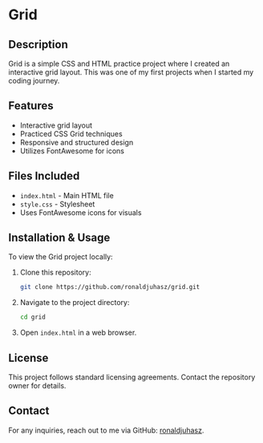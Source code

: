 # Grid

## Description
Grid is a simple CSS and HTML practice project where I created an interactive grid layout. This was one of my first projects when I started my coding journey.

## Features
- Interactive grid layout
- Practiced CSS Grid techniques
- Responsive and structured design
- Utilizes FontAwesome for icons

## Files Included
- `index.html` - Main HTML file
- `style.css` - Stylesheet
- Uses FontAwesome icons for visuals

## Installation & Usage
To view the Grid project locally:
1. Clone this repository:
   ```sh
   git clone https://github.com/ronaldjuhasz/grid.git
   ```
2. Navigate to the project directory:
   ```sh
   cd grid
   ```
3. Open `index.html` in a web browser.

## License
This project follows standard licensing agreements. Contact the repository owner for details.

## Contact
For any inquiries, reach out to me via GitHub: [ronaldjuhasz](https://github.com/ronaldjuhasz).

